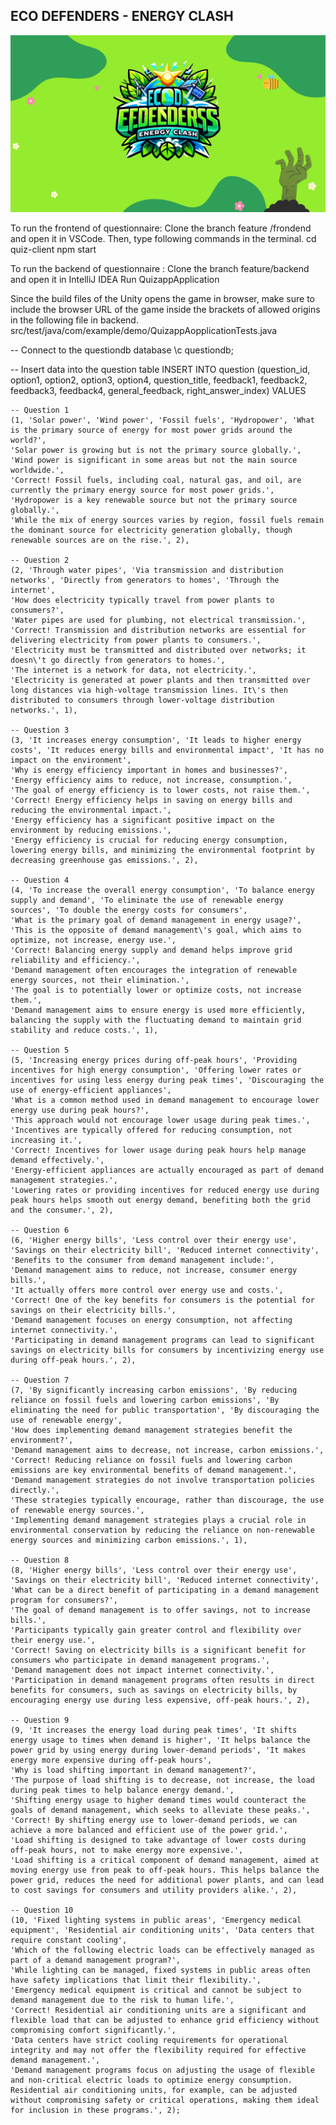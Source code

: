 ## ECO DEFENDERS - ENERGY CLASH

![ECO DEFENDERS - ENERGY CLASH](./images/intro.png)

To run the frontend of questionnaire:
Clone the branch feature /frondend and open it in VSCode. Then, type following commands in the terminal.
cd quiz-client
npm start

To run the backend of questionnaire :
Clone the branch feature/backend and open it in IntelliJ IDEA
Run QuizappApplication

Since the build files of the Unity opens the game in browser, make sure to include the browser URL of the game inside the brackets of allowed origins in the following file in backend. src/test/java/com/example/demo/QuizappAopplicationTests.java


-- Connect to the questiondb database
\c questiondb;


-- Insert data into the question table
INSERT INTO question (question_id, option1, option2, option3, option4, question_title, feedback1, feedback2, feedback3, feedback4, general_feedback, right_answer_index)
VALUES

    -- Question 1
    (1, 'Solar power', 'Wind power', 'Fossil fuels', 'Hydropower', 'What is the primary source of energy for most power grids around the world?', 
    'Solar power is growing but is not the primary source globally.', 
    'Wind power is significant in some areas but not the main source worldwide.', 
    'Correct! Fossil fuels, including coal, natural gas, and oil, are currently the primary energy source for most power grids.', 
    'Hydropower is a key renewable source but not the primary source globally.', 
    'While the mix of energy sources varies by region, fossil fuels remain the dominant source for electricity generation globally, though renewable sources are on the rise.', 2),

    -- Question 2
    (2, 'Through water pipes', 'Via transmission and distribution networks', 'Directly from generators to homes', 'Through the internet', 
    'How does electricity typically travel from power plants to consumers?', 
    'Water pipes are used for plumbing, not electrical transmission.', 
    'Correct! Transmission and distribution networks are essential for delivering electricity from power plants to consumers.', 
    'Electricity must be transmitted and distributed over networks; it doesn\'t go directly from generators to homes.', 
    'The internet is a network for data, not electricity.', 
    'Electricity is generated at power plants and then transmitted over long distances via high-voltage transmission lines. It\'s then distributed to consumers through lower-voltage distribution networks.', 1),

    -- Question 3
    (3, 'It increases energy consumption', 'It leads to higher energy costs', 'It reduces energy bills and environmental impact', 'It has no impact on the environment', 
    'Why is energy efficiency important in homes and businesses?', 
    'Energy efficiency aims to reduce, not increase, consumption.', 
    'The goal of energy efficiency is to lower costs, not raise them.', 
    'Correct! Energy efficiency helps in saving on energy bills and reducing the environmental impact.', 
    'Energy efficiency has a significant positive impact on the environment by reducing emissions.', 
    'Energy efficiency is crucial for reducing energy consumption, lowering energy bills, and minimizing the environmental footprint by decreasing greenhouse gas emissions.', 2),

    -- Question 4
    (4, 'To increase the overall energy consumption', 'To balance energy supply and demand', 'To eliminate the use of renewable energy sources', 'To double the energy costs for consumers', 
    'What is the primary goal of demand management in energy usage?', 
    'This is the opposite of demand management\'s goal, which aims to optimize, not increase, energy use.', 
    'Correct! Balancing energy supply and demand helps improve grid reliability and efficiency.', 
    'Demand management often encourages the integration of renewable energy sources, not their elimination.', 
    'The goal is to potentially lower or optimize costs, not increase them.', 
    'Demand management aims to ensure energy is used more efficiently, balancing the supply with the fluctuating demand to maintain grid stability and reduce costs.', 1),

    -- Question 5
    (5, 'Increasing energy prices during off-peak hours', 'Providing incentives for high energy consumption', 'Offering lower rates or incentives for using less energy during peak times', 'Discouraging the use of energy-efficient appliances', 
    'What is a common method used in demand management to encourage lower energy use during peak hours?', 
    'This approach would not encourage lower usage during peak times.', 
    'Incentives are typically offered for reducing consumption, not increasing it.', 
    'Correct! Incentives for lower usage during peak hours help manage demand effectively.', 
    'Energy-efficient appliances are actually encouraged as part of demand management strategies.', 
    'Lowering rates or providing incentives for reduced energy use during peak hours helps smooth out energy demand, benefiting both the grid and the consumer.', 2),

    -- Question 6
    (6, 'Higher energy bills', 'Less control over their energy use', 'Savings on their electricity bill', 'Reduced internet connectivity', 
    'Benefits to the consumer from demand management include:', 
    'Demand management aims to reduce, not increase, consumer energy bills.', 
    'It actually offers more control over energy use and costs.', 
    'Correct! One of the key benefits for consumers is the potential for savings on their electricity bills.', 
    'Demand management focuses on energy consumption, not affecting internet connectivity.', 
    'Participating in demand management programs can lead to significant savings on electricity bills for consumers by incentivizing energy use during off-peak hours.', 2),

    -- Question 7
    (7, 'By significantly increasing carbon emissions', 'By reducing reliance on fossil fuels and lowering carbon emissions', 'By eliminating the need for public transportation', 'By discouraging the use of renewable energy', 
    'How does implementing demand management strategies benefit the environment?', 
    'Demand management aims to decrease, not increase, carbon emissions.', 
    'Correct! Reducing reliance on fossil fuels and lowering carbon emissions are key environmental benefits of demand management.', 
    'Demand management strategies do not involve transportation policies directly.', 
    'These strategies typically encourage, rather than discourage, the use of renewable energy sources.', 
    'Implementing demand management strategies plays a crucial role in environmental conservation by reducing the reliance on non-renewable energy sources and minimizing carbon emissions.', 1),

    -- Question 8
    (8, 'Higher energy bills', 'Less control over their energy use', 'Savings on their electricity bill', 'Reduced internet connectivity', 
    'What can be a direct benefit of participating in a demand management program for consumers?', 
    'The goal of demand management is to offer savings, not to increase bills.', 
    'Participants typically gain greater control and flexibility over their energy use.', 
    'Correct! Saving on electricity bills is a significant benefit for consumers who participate in demand management programs.', 
    'Demand management does not impact internet connectivity.', 
    'Participation in demand management programs often results in direct benefits for consumers, such as savings on electricity bills, by encouraging energy use during less expensive, off-peak hours.', 2),

    -- Question 9
    (9, 'It increases the energy load during peak times', 'It shifts energy usage to times when demand is higher', 'It helps balance the power grid by using energy during lower-demand periods', 'It makes energy more expensive during off-peak hours', 
    'Why is load shifting important in demand management?', 
    'The purpose of load shifting is to decrease, not increase, the load during peak times to help balance energy demand.', 
    'Shifting energy usage to higher demand times would counteract the goals of demand management, which seeks to alleviate these peaks.', 
    'Correct! By shifting energy use to lower-demand periods, we can achieve a more balanced and efficient use of the power grid.', 
    'Load shifting is designed to take advantage of lower costs during off-peak hours, not to make energy more expensive.', 
    'Load shifting is a critical component of demand management, aimed at moving energy use from peak to off-peak hours. This helps balance the power grid, reduces the need for additional power plants, and can lead to cost savings for consumers and utility providers alike.', 2),

    -- Question 10
    (10, 'Fixed lighting systems in public areas', 'Emergency medical equipment', 'Residential air conditioning units', 'Data centers that require constant cooling', 
    'Which of the following electric loads can be effectively managed as part of a demand management program?', 
    'While lighting can be managed, fixed systems in public areas often have safety implications that limit their flexibility.', 
    'Emergency medical equipment is critical and cannot be subject to demand management due to the risk to human life.', 
    'Correct! Residential air conditioning units are a significant and flexible load that can be adjusted to enhance grid efficiency without compromising comfort significantly.', 
    'Data centers have strict cooling requirements for operational integrity and may not offer the flexibility required for effective demand management.', 
    'Demand management programs focus on adjusting the usage of flexible and non-critical electric loads to optimize energy consumption. Residential air conditioning units, for example, can be adjusted without compromising safety or critical operations, making them ideal for inclusion in these programs.', 2);
